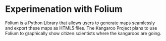# Experimenation with Folium
Folium is a Python Library that allows users to generate maps seamlessly and export these maps as HTML5 files. The Kangaroo Project plans to use Folium to graphically show citizen scientists where the kangaroos are going.

